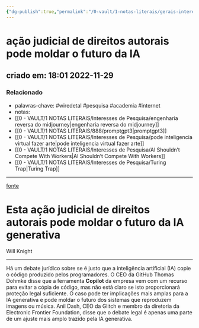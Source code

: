 ```yaml
---
{"dg-publish":true,"permalink":"/0-vault/1-notas-literais/gerais-interesses/acao-judicial-de-direitos-autorais-pode-moldar-o-futuro-da-ia/","tags":["wiredetal","pesquisa","academia","internet"],"dgHomeLink":true,"dgShowLocalGraph":true,"dgShowFileTree":true,"dgEnableSearch":true}
---
```


# ação judicial de direitos autorais pode moldar o futuro da IA
## criado em: 18:01 2022-11-29

### Relacionado
- palavras-chave: #wiredetal #pesquisa #academia #internet 
- notas: 
- [[0 - VAULT/1 NOTAS LITERAIS/Interesses de Pesquisa/engenharia reversa do midjourney\|engenharia reversa do midjourney]]
- [[0 - VAULT/1 NOTAS LITERAIS/888/promptgpt3\|promptgpt3]]
- [[0 - VAULT/1 NOTAS LITERAIS/Interesses de Pesquisa/pode inteligencia virtual fazer arte\|pode inteligencia virtual fazer arte]]
- [[0 - VAULT/1 NOTAS LITERAIS/Interesses de Pesquisa/AI Shouldn’t Compete With Workers\|AI Shouldn’t Compete With Workers]]
- [[0 - VAULT/1 NOTAS LITERAIS/Interesses de Pesquisa/Turing Trap\|Turing Trap]]
---
[fonte](https://www.wired.com/story/this-copyright-lawsuit-could-shape-the-future-of-generative-ai/)

# Esta ação judicial de direitos autorais pode moldar o futuro da IA generativa

Will Knight

---
Há um debate jurídico sobre se é justo que a inteligência artificial (IA) copie o código produzido pelos programadores. O CEO da GitHub Thomas Dohmke disse que a ferramenta **Copilot** da empresa vem com um recurso para evitar a cópia de código, mas não está claro se isto proporcionará proteção legal suficiente. O caso pode ter implicações mais amplas para a IA generativa e pode moldar o futuro dos sistemas que reproduzem imagens ou música. Anil Dash, CEO da Glitch e membro da diretoria da Electronic Frontier Foundation, disse que o debate legal é apenas uma parte de um ajuste mais amplo trazido pela IA generativa.